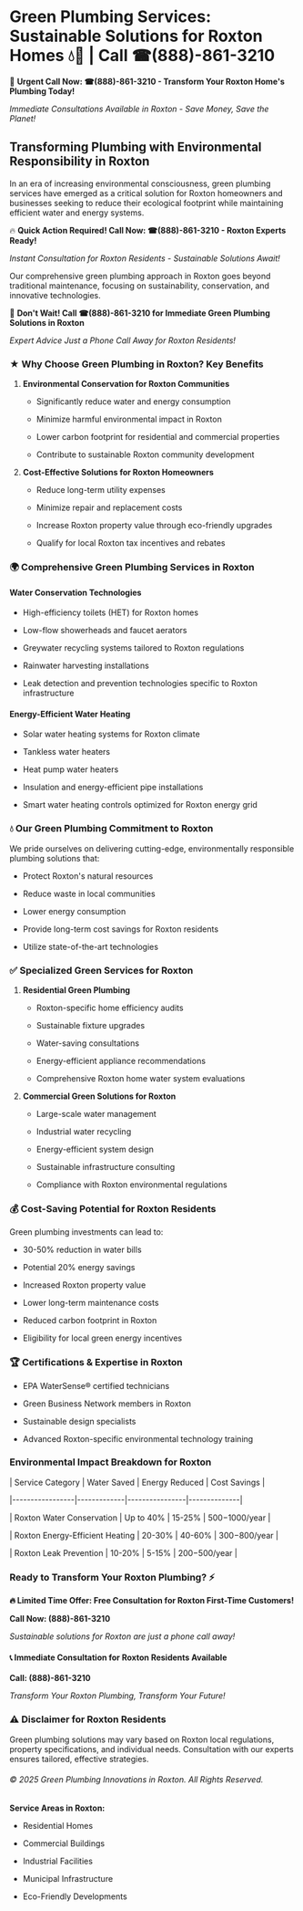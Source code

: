 # Green Plumbing Services: Sustainable Solutions for Roxton Homes 💧🌿 | Call ☎(888)-861-3210

🚨 **Urgent Call Now: ☎(888)-861-3210 - Transform Your Roxton Home's Plumbing Today!**
*Immediate Consultations Available in Roxton - Save Money, Save the Planet!*

## Transforming Plumbing with Environmental Responsibility in Roxton

In an era of increasing environmental consciousness, green plumbing services have emerged as a critical solution for Roxton homeowners and businesses seeking to reduce their ecological footprint while maintaining efficient water and energy systems. 

🔥 **Quick Action Required! Call Now: ☎(888)-861-3210 - Roxton Experts Ready!**
*Instant Consultation for Roxton Residents - Sustainable Solutions Await!*

Our comprehensive green plumbing approach in Roxton goes beyond traditional maintenance, focusing on sustainability, conservation, and innovative technologies.

🚨 **Don't Wait! Call ☎(888)-861-3210 for Immediate Green Plumbing Solutions in Roxton**
*Expert Advice Just a Phone Call Away for Roxton Residents!*

### ★ Why Choose Green Plumbing in Roxton? Key Benefits

1. **Environmental Conservation for Roxton Communities** 
   - Significantly reduce water and energy consumption
   - Minimize harmful environmental impact in Roxton
   - Lower carbon footprint for residential and commercial properties
   - Contribute to sustainable Roxton community development

2. **Cost-Effective Solutions for Roxton Homeowners** 
   - Reduce long-term utility expenses
   - Minimize repair and replacement costs
   - Increase Roxton property value through eco-friendly upgrades
   - Qualify for local Roxton tax incentives and rebates

### 🌍 Comprehensive Green Plumbing Services in Roxton

#### Water Conservation Technologies
- High-efficiency toilets (HET) for Roxton homes
- Low-flow showerheads and faucet aerators
- Greywater recycling systems tailored to Roxton regulations
- Rainwater harvesting installations
- Leak detection and prevention technologies specific to Roxton infrastructure

#### Energy-Efficient Water Heating
- Solar water heating systems for Roxton climate
- Tankless water heaters
- Heat pump water heaters
- Insulation and energy-efficient pipe installations
- Smart water heating controls optimized for Roxton energy grid

### 💧 Our Green Plumbing Commitment to Roxton

We pride ourselves on delivering cutting-edge, environmentally responsible plumbing solutions that:
- Protect Roxton's natural resources
- Reduce waste in local communities
- Lower energy consumption
- Provide long-term cost savings for Roxton residents
- Utilize state-of-the-art technologies

### ✅ Specialized Green Services for Roxton

1. **Residential Green Plumbing**
   - Roxton-specific home efficiency audits
   - Sustainable fixture upgrades
   - Water-saving consultations
   - Energy-efficient appliance recommendations
   - Comprehensive Roxton home water system evaluations

2. **Commercial Green Solutions for Roxton**
   - Large-scale water management
   - Industrial water recycling
   - Energy-efficient system design
   - Sustainable infrastructure consulting
   - Compliance with Roxton environmental regulations

### 💰 Cost-Saving Potential for Roxton Residents

Green plumbing investments can lead to:
- 30-50% reduction in water bills
- Potential 20% energy savings
- Increased Roxton property value
- Lower long-term maintenance costs
- Reduced carbon footprint in Roxton
- Eligibility for local green energy incentives

### 🏆 Certifications & Expertise in Roxton

- EPA WaterSense® certified technicians
- Green Business Network members in Roxton
- Sustainable design specialists
- Advanced Roxton-specific environmental technology training

### Environmental Impact Breakdown for Roxton

| Service Category | Water Saved | Energy Reduced | Cost Savings |
|-----------------|-------------|----------------|--------------|
| Roxton Water Conservation | Up to 40% | 15-25% | $500-$1000/year |
| Roxton Energy-Efficient Heating | 20-30% | 40-60% | $300-$800/year |
| Roxton Leak Prevention | 10-20% | 5-15% | $200-$500/year |

### Ready to Transform Your Roxton Plumbing? ⚡

**🔥 Limited Time Offer: Free Consultation for Roxton First-Time Customers!**

**Call Now: (888)-861-3210**
*Sustainable solutions for Roxton are just a phone call away!*

#### 📞 Immediate Consultation for Roxton Residents Available

**Call: (888)-861-3210**
*Transform Your Roxton Plumbing, Transform Your Future!*

### ⚠️ Disclaimer for Roxton Residents

Green plumbing solutions may vary based on Roxton local regulations, property specifications, and individual needs. Consultation with our experts ensures tailored, effective strategies.

###### © 2025 Green Plumbing Innovations in Roxton. All Rights Reserved.

**Service Areas in Roxton:** 
- Residential Homes
- Commercial Buildings
- Industrial Facilities
- Municipal Infrastructure
- Eco-Friendly Developments